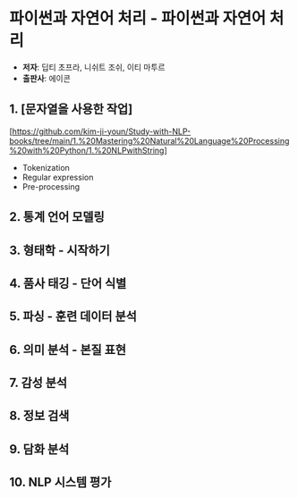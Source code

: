 # 파이썬과 자연어 처리 - 파이썬과 자연어 처리
* **저자**: 딥티 초프라, 니쉬트 조쉬, 이티 마투르
* **출판사**: 에이콘

## 1. [문자열을 사용한 작업]
[https://github.com/kim-ji-youn/Study-with-NLP-books/tree/main/1.%20Mastering%20Natural%20Language%20Processing%20with%20Python/1.%20NLPwithString]
  * Tokenization
  * Regular expression
  * Pre-processing

## 2. 통계 언어 모델링

## 3. 형태학 - 시작하기

## 4. 품사 태깅 - 단어 식별

## 5. 파싱 - 훈련 데이터 분석

## 6. 의미 분석 - 본질 표현

## 7. 감성 분석

## 8. 정보 검색

## 9. 담화 분석

## 10. NLP 시스템 평가
